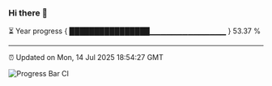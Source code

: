 ### Hi there 👋

⏳ Year progress { ████████████████▁▁▁▁▁▁▁▁▁▁▁▁▁▁ } 53.37 %

---

⏰ Updated on Mon, 14 Jul 2025 18:54:27 GMT

![Progress Bar CI](https://github.com/IshwaranRudhara/GIT-ACTION/workflows/Progress%20Bar%20CI/badge.svg)
